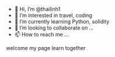 - 👋 Hi, I’m @thailinh1
- 👀 I’m interested in travel, coding
- 🌱 I’m currently learning Python, solidity
- 💞️ I’m looking to collaborate on ...
- 📫 How to reach me ...

<!---
thailinh1/thailinh1 is a ✨ special ✨ repository because its `README.md` (this file) appears on your GitHub profile.
You can click the Preview link to take a look at your changes.
--->
welcome my page
learn together

